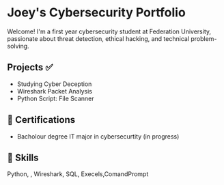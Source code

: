 # Joey's Cybersecurity Portfolio

Welcome! I'm a first year cybersecurity student at Federation University, passionate about threat detection, ethical hacking, and technical problem-solving.

##  Projects ✅
- Studying Cyber Deception 
- Wireshark Packet Analysis 
- Python Script: File Scanner 

## 📜 Certifications
- Bacholour degree IT major in cybersecurtity (in progress)

## 🧠 Skills
Python, , Wireshark, SQL, Execels,ComandPrompt
